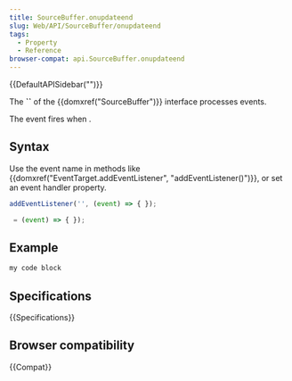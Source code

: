 ```yaml
---
title: SourceBuffer.onupdateend
slug: Web/API/SourceBuffer/onupdateend
tags:
  - Property
  - Reference
browser-compat: api.SourceBuffer.onupdateend
---
```

{{DefaultAPISidebar("")}}

The **``** of the {{domxref("SourceBuffer")}} interface processes  events.

The  event fires when .

## Syntax

Use the event name in methods like {{domxref("EventTarget.addEventListener", "addEventListener()")}}, or set an event handler property.

```js
addEventListener('', (event) => { });

 = (event) => { });
```

## Example

```js
my code block
```

## Specifications

{{Specifications}}

## Browser compatibility

{{Compat}}


